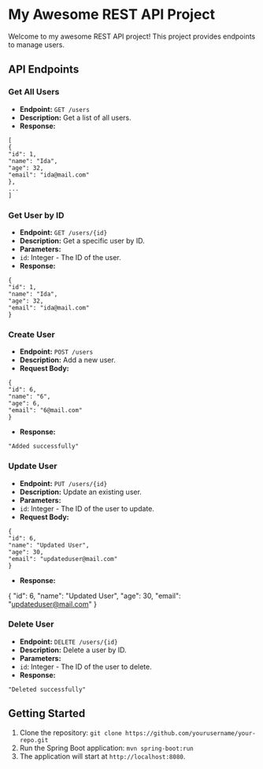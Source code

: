 # My Awesome REST API Project

Welcome to my awesome REST API project! This project provides endpoints to manage users.

## API Endpoints

### Get All Users

- **Endpoint:** `GET /users`
- **Description:** Get a list of all users.
- **Response:**
```
[
{
"id": 1,
"name": "Ida",
"age": 32,
"email": "ida@mail.com"
},
...
]
```

### Get User by ID

- **Endpoint:** `GET /users/{id}`
- **Description:** Get a specific user by ID.
- **Parameters:**
- `id`: Integer - The ID of the user.
- **Response:**

```
{
"id": 1,
"name": "Ida",
"age": 32,
"email": "ida@mail.com"
}
```


### Create User

- **Endpoint:** `POST /users`
- **Description:** Add a new user.
- **Request Body:**

```
{
"id": 6,
"name": "6",
"age": 6,
"email": "6@mail.com"
}
```
- **Response:**
```
"Added successfully"
```

### Update User

- **Endpoint:** `PUT /users/{id}`
- **Description:** Update an existing user.
- **Parameters:**
- `id`: Integer - The ID of the user to update.
- **Request Body:**

```
{
"id": 6,
"name": "Updated User",
"age": 30,
"email": "updateduser@mail.com"
}
```

- **Response:**

{
"id": 6,
"name": "Updated User",
"age": 30,
"email": "updateduser@mail.com"
}


### Delete User

- **Endpoint:** `DELETE /users/{id}`
- **Description:** Delete a user by ID.
- **Parameters:**
- `id`: Integer - The ID of the user to delete.
- **Response:**

```
"Deleted successfully"
```


## Getting Started

1. Clone the repository: `git clone https://github.com/yourusername/your-repo.git`
2. Run the Spring Boot application: `mvn spring-boot:run`
3. The application will start at `http://localhost:8080`.


